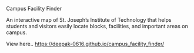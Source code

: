 Campus Facility Finder

An interactive map of St. Joseph’s Institute of Technology that helps students and visitors easily locate blocks, facilities, and important areas on campus.

View here.. https://deepak-0616.github.io/campus_facility_finder/ 
